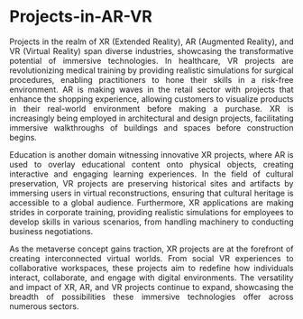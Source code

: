 # Projects-in-AR-VR

<p align="justify"> Projects in the realm of XR (Extended Reality), AR (Augmented Reality), and VR (Virtual Reality) span diverse industries, showcasing the transformative potential of immersive technologies. In healthcare, VR projects are revolutionizing medical training by providing realistic simulations for surgical procedures, enabling practitioners to hone their skills in a risk-free environment. AR is making waves in the retail sector with projects that enhance the shopping experience, allowing customers to visualize products in their real-world environment before making a purchase. XR is increasingly being employed in architectural and design projects, facilitating immersive walkthroughs of buildings and spaces before construction begins.</p>

<p align="justify">Education is another domain witnessing innovative XR projects, where AR is used to overlay educational content onto physical objects, creating interactive and engaging learning experiences. In the field of cultural preservation, VR projects are preserving historical sites and artifacts by immersing users in virtual reconstructions, ensuring that cultural heritage is accessible to a global audience. Furthermore, XR applications are making strides in corporate training, providing realistic simulations for employees to develop skills in various scenarios, from handling machinery to conducting business negotiations.</p>

<p align="justify">As the metaverse concept gains traction, XR projects are at the forefront of creating interconnected virtual worlds. From social VR experiences to collaborative workspaces, these projects aim to redefine how individuals interact, collaborate, and engage with digital environments. The versatility and impact of XR, AR, and VR projects continue to expand, showcasing the breadth of possibilities these immersive technologies offer across numerous sectors.</p>
